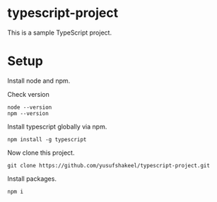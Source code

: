 # typescript-project
This is a sample TypeScript project.


# Setup

Install node and npm.

Check version

```shell
node --version
npm --version
```

Install typescript globally via npm.

```shell
npm install -g typescript
```

Now clone this project.

```shell
git clone https://github.com/yusufshakeel/typescript-project.git
```

Install packages.

```shell
npm i
```
